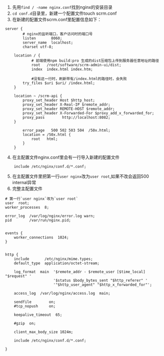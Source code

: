 1. 先用`find / -name nginx.conf`找到nginx的安装目录
2. `cd conf.d`目录里，新建一个配置文件touch scrm.conf
3. 在新建的配置文件scrm.conf里配置信息如下：

```properties
server {
		# nginx的监听端口，客户访问时的端口号
        listen       8060;
        server_name  localhost;
		charset utf-8;

	location / {
			# 前端使用npm build:pro 生成的dist压缩包上传到服务器任意地址的路径
            root   /root/software/scrm-admin-ui/dist;
            index  index.html index.htm;
            
            #没有这一行时，刷新带有/index.html的路径时，会失败
	    try_files $uri $uri/ /index.html;
	}
		
	location ~ /scrm-api {
	    proxy_set_header Host $http_host;
	    proxy_set_header X-Real-IP $remote_addr;
	    proxy_set_header REMOTE-HOST $remote_addr;
	    proxy_set_header X-Forwarded-For $proxy_add_x_forwarded_for;
	    proxy_pass        http://localhost:8082;
	}

        error_page   500 502 503 504  /50x.html;
        location = /50x.html {
            root   html;
        }
    }

```

4. 在主配置文件nginx.conf里会有一行导入新建的配置文件

```properties
    include /etc/nginx/conf.d/*.conf;
```

5.  在主配置文件里把第一行`user nginx`改为`user root`,如果不改会返回500 internal异常
6. 完整主配置文件

```properties
# 第一行`user nginx`改为`user root`
user  root;
worker_processes  8;

error_log  /var/log/nginx/error.log warn;
pid        /var/run/nginx.pid;


events {
    worker_connections  1024;
}


http {
    include       /etc/nginx/mime.types;
    default_type  application/octet-stream;

    log_format  main  '$remote_addr - $remote_user [$time_local] "$request" '
                      '$status $body_bytes_sent "$http_referer" '
                      '"$http_user_agent" "$http_x_forwarded_for"';

    access_log  /var/log/nginx/access.log  main;

    sendfile        on;
    #tcp_nopush     on;

    keepalive_timeout  65;
    
    #gzip  on;

    client_max_body_size 1024m;

    include /etc/nginx/conf.d/*.conf;
  
}

```


